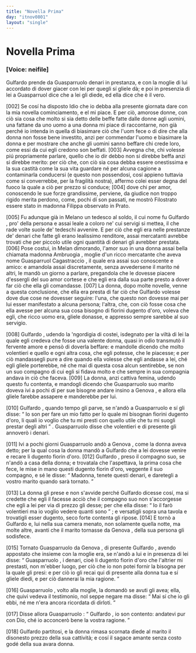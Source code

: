 ```yaml
---
title: "Novella Prima"
day: "itnov0801"
layout: "single"
---
```

<div id="nov0801" type="novella" who="neifile">
 <h1>
  Novella Prima
 </h1>
 <p>
  <h3>
   [Voice: neifile]
  </h3>
 </p>
 <argument who="author">
  <p id="p08010001">
   <name persref="gulfardo" type="person">
    Gulfardo
   </name>
   prende da
   <name persref="guasparruolo" type="person">
    Guasparruolo
   </name>
   denari in prestanza, e con la moglie di lui accordato di dover giacer con lei per quegli s&iacute; gliele d&agrave;; e poi in presenzia di lei a
   <name persref="guasparruolo" type="person">
    Guasparruol
   </name>
   dice che a lei gli diede, ed ella dice che &egrave; il vero.
  </p>
 </argument>
 <div3 type="commentary" who="neifile">
  <p>
   <a name="p08010002">
    [002]
   </a>
   Se cos&iacute; ha disposto Idio che io debba alla presente giornata dare con la mia novella cominciamento, e el mi piace. E per ci&ograve;, amorose donne, con ci&ograve; sia cosa che molto si sia detto delle beffe fatte dalle donne agli uomini, una fattane da uno uomo a una donna mi piace di raccontarne, non gi&agrave; perch&eacute; io intenda in quella di biasimare ci&ograve; che l'uom fece o di dire che alla donna non fosse bene investito, anzi per commendar l'uomo e biasimare la donna e per mostrare che anche gli uomini sanno beffare chi crede loro, come essi da cui egli credono son beffati.
   <a name="p08010003">
    [003]
   </a>
   Avvegna che, chi volesse pi&uacute; propriamente parlare, quello che io dir debbo non si direbbe beffa anzi si direbbe merito: per ci&ograve; che, con ci&ograve; sia cosa debba essere onestissima e la sua castit&agrave; come la sua vita guardare n&eacute; per alcuna cagione a contaminarla conducersi (e questo non possendosi, cos&iacute; appieno tuttavia come si converrebbe, per la fragilit&agrave; nostra), affermo colei esser degna del fuoco la quale a ci&ograve; per prezzo si conduce;
   <a name="p08010004">
    [004]
   </a>
   dove chi per amor, conoscendo le sue forze grandissime, perviene, da giudice non troppo rigido merita perdono, come, pochi d&iacute; son passati, ne mostr&ograve; Filostrato essere stato in madonna Filippa observato in Prato.
  </p>
 </div3>
 <p>
  <a name="p08010005">
   [005]
  </a>
  Fu adunque gi&agrave; in
  <name placeref="milano" type="place">
   Melano
  </name>
  un tedesco al soldo, il cui nome fu
  <name persref="gulfardo" type="person">
   Gulfardo
  </name>
  , pro' della persona e assai leale a coloro ne' cui servigi si mettea, il che rade volte suole de' tedeschi avvenire. E per ci&ograve; che egli era nelle prestanze de' denari che fatte gli erano lealissimo renditore, assai mercatanti avrebbe trovati che per piccolo utile ogni quantit&agrave; di denari gli avrebber prestata.
  <a name="p08010006">
   [006]
  </a>
  Pose costui, in
  <name placeref="milano" type="place">
   Melan
  </name>
  dimorando, l'amor suo in una donna assai bella chiamata
  <name persref="ambruogia" type="person">
   madonna Ambruogia
  </name>
  , moglie d'un ricco mercatante che aveva nome
  <name persref="guasparruolo" type="person">
   Guasparruol Cagastraccio
  </name>
  , il quale era assai suo conoscente e amico: e amandola assai discretamente, senza avvedersene il marito n&eacute; altri, le mand&ograve; un giorno a parlare, pregandola che le dovesse piacere d'essergli del suo amor cortese e che egli era dalla sua parte presto a dover far ci&ograve; che ella gli comandasse.
  <a name="p08010007">
   [007]
  </a>
  La donna, dopo molte novelle, venne a questa conclusione, che ella era presta di far ci&ograve; che
  <name persref="gulfardo" type="person">
   Gulfardo
  </name>
  volesse dove due cose ne dovesser seguire: l'una, che questo non dovesse mai per lui esser manifestato a alcuna persona; l'altra, che, con ci&ograve; fosse cosa che ella avesse per alcuna sua cosa bisogno di fiorini dugento d'oro, voleva che egli, che ricco uomo era, gliele donasse, e appresso sempre sarebbe al suo servigio.
 </p>
 <p>
  <a name="p08010008">
   [008]
  </a>
  <name persref="gulfardo" type="person">
   Gulfardo
  </name>
  , udendo la 'ngordigia di costei, isdegnato per la vilt&agrave; di lei la quale egli credeva che fosse una valente donna, quasi in odio transmut&ograve; il fervente amore e pens&ograve; di doverla beffare: e mandolle dicendo che molto volentieri e quello e ogni altra cosa, che egli potesse, che le piacesse; e per ci&ograve; mandassegli pure a dire quando ella volesse che egli andasse a lei, ch&eacute; egli gliele porterebbe, n&eacute; che mai di questa cosa alcun sentirebbe, se non un suo compagno di cui egli si fidava molto e che sempre in sua compagnia andava in ci&ograve; che faceva.
  <a name="p08010009">
   [009]
  </a>
  La donna, anzi cattiva femina, udendo questo fu contenta, e mandogli dicendo che
  <name persref="guasparruolo" type="person">
   Guasparruolo
  </name>
  suo marito doveva ivi a pochi d&iacute; per sue bisogne andare insino a
  <name persref="genova" type="place">
   Genova
  </name>
  , e allora ella gliele farebbe assapere e manderebbe per lui.
 </p>
 <p>
  <a name="p08010010">
   [010]
  </a>
  <name persref="gulfardo" type="person">
   Gulfardo
  </name>
  , quando tempo gli parve, se n'and&ograve; a
  <name persref="guasparruolo" type="person">
   Guasparruolo
  </name>
  e s&iacute; gli disse:
  <q direct="unspecified" who="gulfardo">
   Io son per fare un mio fatto per lo quale mi bisognan fiorini dugento d'oro, li quali io voglio che tu mi presti con quello utile che tu mi suogli prestar degli altri
  </q>
  .
  <name persref="guasparruolo" type="person">
   Guasparruolo
  </name>
  disse che volentieri e di presente gli annover&ograve; i denari.
 </p>
 <p>
  <a name="p08010011">
   [011]
  </a>
  Ivi a pochi giorni
  <name persref="guasparruolo" type="person">
   Guasparruolo
  </name>
  and&ograve; a
  <name persref="genova" type="place">
   Genova
  </name>
  , come la donna aveva detto; per la qual cosa la donna mand&ograve; a
  <name persref="gulfardo" type="person">
   Gulfardo
  </name>
  che a lei dovesse venire e recare li dugento fiorin d'oro.
  <a name="p08010012">
   [012]
  </a>
  <name persref="gulfardo" type="person">
   Gulfardo
  </name>
  , preso il compagno suo, se n'and&ograve; a casa della donna; e trovatala che l'aspettava, la prima cosa che fece, le mise in mano questi dugento fiorin d'oro, veggente il suo compagno, e s&eacute; le disse:
  <q direct="unspecified" who="gulfardo">
   Madonna, tenete questi denari, e daretegli a vostro marito quando sar&agrave; tornato.
  </q>
 </p>
 <p>
  <a name="p08010013">
   [013]
  </a>
  La donna gli prese e non s'avvide perch&eacute;
  <name persref="gulfardo" type="person">
   Gulfardo
  </name>
  dicesse cos&iacute;, ma si credette che egli il facesse acci&ograve; che il compagno suo non s'accorgesse che egli a lei per via di prezzo gli desse; per che ella disse:
  <q direct="unspecified" who="ambruogia">
   Io il far&ograve; volentieri ma io voglio vedere quanti sono
  </q>
  ; e versatigli sopra una tavola e trovatigli esser dugento, seco forte contenta gli ripose.
  <a name="p08010014">
   [014]
  </a>
  E torn&ograve; a
  <name persref="gulfardo" type="person">
   Gulfardo
  </name>
  e, lui nella sua camera menato, non solamente quella notte, ma molte altre, avanti che il marito tornasse da
  <name persref="genova" type="place">
   Genova
  </name>
  , della sua persona gli sodisfece.
 </p>
 <p>
  <a name="p08010015">
   [015]
  </a>
  Tornato
  <name persref="guasparruolo" type="person">
   Guasparruolo
  </name>
  da
  <name persref="genova" type="place">
   Genova
  </name>
  , di presente
  <name persref="gulfardo" type="person">
   Gulfardo
  </name>
  , avendo appostato che insieme con la moglie era, se n'and&ograve; a lui e in presenza di lei disse:
  <q direct="unspecified" who="gulfardo">
   <name persref="guasparruolo" type="person">
    Guasparruolo
   </name>
   , i denari, cio&egrave; li dugento fiorin d'oro che l'altrier mi prestasti, non m'ebber luogo, per ci&ograve; che io non potei fornir la bisogna per la quale gli presi: e per ci&ograve; io gli recai qui di presente alla donna tua e s&iacute; gliele diedi, e per ci&ograve; dannerai la mia ragione.
  </q>
 </p>
 <p>
  <a name="p08010016">
   [016]
  </a>
  <name persref="guasparruolo" type="person">
   Guasparruolo
  </name>
  , volto alla moglie, la domand&ograve; se avuti gli avea; ella, che quivi vedeva il testimonio, nol seppe negare ma disse:
  <q direct="unspecified" who="ambruogia">
   Mai s&iacute; che io gli ebbi, n&eacute; me n'era ancora ricordata di dirloti.
  </q>
 </p>
 <p>
  <a name="p08010017">
   [017]
  </a>
  Disse allora
  <name persref="guasparruolo" type="person">
   Guasparruolo
  </name>
  :
  <q direct="unspecified" who="guasparruolo">
   <name persref="gulfardo" type="person">
    Gulfardo
   </name>
   , io son contento: andatevi pur con Dio, ch&eacute; io acconcer&ograve; bene la vostra ragione.
  </q>
 </p>
 <p>
  <a name="p08010018">
   [018]
  </a>
  <name persref="gulfardo" type="person">
   Gulfardo
  </name>
  partitosi, e la donna rimasa scornata diede al marito il disonesto prezzo della sua cattivit&agrave;; e cos&iacute; il sagace amante senza costo god&eacute; della sua avara donna.
 </p>
</div>